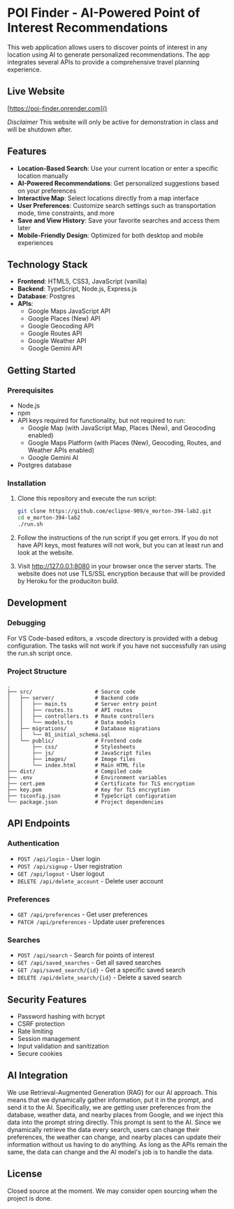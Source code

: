 # POI Finder - AI-Powered Point of Interest Recommendations

This web application allows users to discover points of interest in any location using AI to generate personalized recommendations. The app integrates several APIs to provide a comprehensive travel planning experience.

## Live Website

[https://poi-finder.onrender.com]()

*Disclaimer* This website will only be active for demonstration in class and will be shutdown after.

## Features

- **Location-Based Search**: Use your current location or enter a specific location manually
- **AI-Powered Recommendations**: Get personalized suggestions based on your preferences
- **Interactive Map**: Select locations directly from a map interface
- **User Preferences**: Customize search settings such as transportation mode, time constraints, and more
- **Save and View History**: Save your favorite searches and access them later
- **Mobile-Friendly Design**: Optimized for both desktop and mobile experiences

## Technology Stack

- **Frontend**: HTML5, CSS3, JavaScript (vanilla)
- **Backend**: TypeScript, Node.js, Express.js
- **Database**: Postgres
- **APIs**:
  - Google Maps JavaScript API
  - Google Places (New) API
  - Google Geocoding API
  - Google Routes API
  - Google Weather API
  - Google Gemini API

## Getting Started

### Prerequisites

- Node.js
- npm
- API keys required for functionality, but not required to run:
  - Google Map (with JavaScript Map, Places (New), and Geocoding enabled)
  - Google Maps Platform (with Places (New), Geocoding, Routes, and Weather APIs enabled)
  - Google Gemini AI
- Postgres database

### Installation

1. Clone this repository and execute the run script:
   ```bash
   git clone https://github.com/eclipse-909/e_morton-394-lab2.git
   cd e_morton-394-lab2
   ./run.sh
   ```

2. Follow the instructions of the run script if you get errors. If you do not have API keys, most features will not work, but you can at least run and look at the website.

3. Visit http://127.0.0.1:8080 in your browser once the server starts. The website does not use TLS/SSL encryption because that will be provided by Heroku for the produciton build.

## Development

### Debugging

For VS Code-based editors, a .vscode directory is provided with a debug configuration. The tasks will not work if you have not successfully ran using the run.sh script once.

### Project Structure

```
.
├── src/                    # Source code
│   ├── server/             # Backend code
│   │   ├── main.ts         # Server entry point
│   │   ├── routes.ts       # API routes
│   │   ├── controllers.ts  # Route controllers
│   │   └── models.ts       # Data models
│   ├── migrations/         # Database migrations
│   │   └── 01_initial_schema.sql
│   └── public/             # Frontend code
│       ├── css/            # Stylesheets
│       ├── js/             # JavaScript files
│       ├── images/         # Image files
│       └── index.html      # Main HTML file
├── dist/                   # Compiled code
├── .env                    # Environment variables
├── cert.pem                # Certificate for TLS encryption
├── key.pem                 # Key for TLS encryption
├── tsconfig.json           # TypeScript configuration
└── package.json            # Project dependencies
```

## API Endpoints

### Authentication
- `POST /api/login` - User login
- `POST /api/signup` - User registration
- `GET /api/logout` - User logout
- `DELETE /api/delete_account` - Delete user account

### Preferences
- `GET /api/preferences` - Get user preferences
- `PATCH /api/preferences` - Update user preferences

### Searches
- `POST /api/search` - Search for points of interest
- `GET /api/saved_searches` - Get all saved searches
- `GET /api/saved_search/{id}` - Get a specific saved search
- `DELETE /api/delete_search/{id}` - Delete a saved search

## Security Features

- Password hashing with bcrypt
- CSRF protection
- Rate limiting
- Session management
- Input validation and sanitization
- Secure cookies

## AI Integration

We use Retrieval-Augmented Generation (RAG) for our AI approach. This means that we dynamically gather information, put it in the prompt, and send it to the AI. Specifically, we are getting user preferences from the database, weather data, and nearby places from Google, and we inject this data into the prompt string directly. This prompt is sent to the AI. Since we dynamically retrieve the data every search, users can change their preferences, the weather can change, and nearby places can update their information without us having to do anything. As long as the APIs remain the same, the data can change and the AI model's job is to handle the data.

## License
Closed source at the moment. We may consider open sourcing when the project is done.